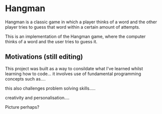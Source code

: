 # Hangman
Hangman is a classic game in which a player thinks of a word and the other player tries to guess that word within a certain amount of attempts.

This is an implementation of the Hangman game, where the computer thinks of a word and the user tries to guess it. 

## Motivations (still editing)
This project was built as a way to consildate what I've learned whilst learning how to code... it involves use of fundamental programming concepts such as....

this also challenges problem solving skills.....

creativity and personalisation....

Picture perhaps? 